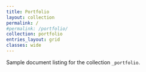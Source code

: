 ```yaml
---
title: Portfolio
layout: collection
permalink: /
#permalink: /portfolio/
collection: portfolio
entries_layout: grid
classes: wide
---
```


Sample document listing for the collection `_portfolio`.
